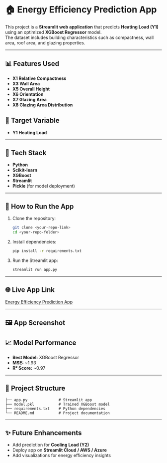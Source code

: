 # 🏠 Energy Efficiency Prediction App

This project is a **Streamlit web application** that predicts **Heating Load (Y1)** using an optimized **XGBoost Regressor** model.  
The dataset includes building characteristics such as compactness, wall area, roof area, and glazing properties.

---

## 📊 Features Used
- **X1 Relative Compactness**
- **X3 Wall Area**
- **X5 Overall Height**
- **X6 Orientation**
- **X7 Glazing Area**
- **X8 Glazing Area Distribution**

## 🎯 Target Variable
- **Y1 Heating Load**

---

## 🚀 Tech Stack
- **Python**
- **Scikit-learn**
- **XGBoost**
- **Streamlit**
- **Pickle** (for model deployment)

---

## 📌 How to Run the App

1. Clone the repository:
   ```bash
   git clone <your-repo-link>
   cd <your-repo-folder>
   ```

2. Install dependencies:
   ```bash
   pip install -r requirements.txt
   ```

3. Run the Streamlit app:
   ```bash
   streamlit run app.py
   ```

---

## 🌐 Live App Link
[Energy Efficiency Prediction App](http://localhost:8501/)

---

## 🖼️ App Screenshot


## 📈 Model Performance
- **Best Model:** XGBoost Regressor
- **MSE:** ~1.93
- **R² Score:** ~0.97

---

## 📂 Project Structure
```
├── app.py              # Streamlit app
├── model.pkl           # Trained XGBoost model
├── requirements.txt    # Python dependencies
└── README.md           # Project documentation
```

---

## ✨ Future Enhancements
- Add prediction for **Cooling Load (Y2)**
- Deploy app on **Streamlit Cloud / AWS / Azure**
- Add visualizations for energy efficiency insights
